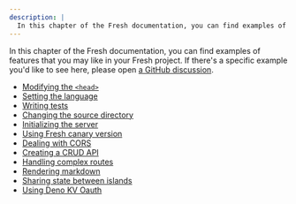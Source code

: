 ```yaml
---
description: |
  In this chapter of the Fresh documentation, you can find examples of features that you may like in your Fresh project.
---
```


In this chapter of the Fresh documentation, you can find examples of features
that you may like in your Fresh project. If there's a specific example you'd
like to see here, please open
[a GitHub discussion](https://github.com/denoland/fresh/discussions/new?category=ideas).

- [Modifying the `<head>`](./examples/modifying-the-head)
- [Setting the language](./examples/setting-the-language)
- [Writing tests](./examples/writing-tests)
- [Changing the source directory](./examples/changing-the-src-dir)
- [Initializing the server](./examples/init-the-server)
- [Using Fresh canary version](./examples/using-fresh-canary-version)
- [Dealing with CORS](./examples/dealing-with-cors)
- [Creating a CRUD API](./examples/creating-a-crud-api)
- [Handling complex routes](./examples/handling-complex-routes)
- [Rendering markdown](./examples/rendering-markdown)
- [Sharing state between islands](./examples/sharing-state-between-islands)
- [Using Deno KV Oauth](./examples/using-deno-kv-oauth)
